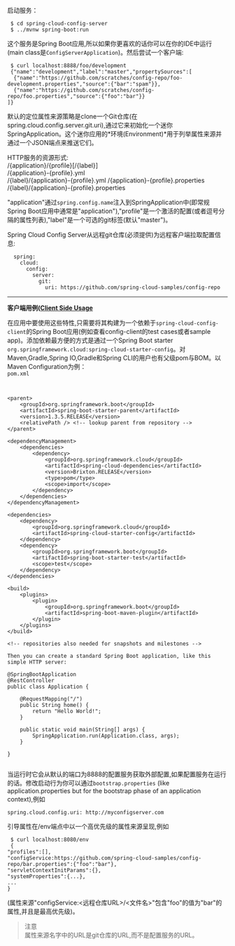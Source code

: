 启动服务：
```
 $ cd spring-cloud-config-server
 $ ../mvnw spring-boot:run
```  
这个服务是Spring Boot应用,所以如果你更喜欢的话你可以在你的IDE中运行(main class是`ConfigServerApplication`)。然后尝试一个客户端:  

```
 $ curl localhost:8888/foo/development
 {"name":"development","label":"master","propertySources":[
  {"name":"https://github.com/scratches/config-repo/foo-development.properties","source":{"bar":"spam"}},
  {"name":"https://github.com/scratches/config-repo/foo.properties","source":{"foo":"bar"}}
]}
```  
默认的定位属性来源策略是clone一个Git仓库(在 spring.cloud.config.server.git.uri),通过它来初始化一个迷你SpringApplication。这个迷你应用的*环境(Environment)*用于列举属性来源并通过一个JSON端点来推送它们。  

HTTP服务的资源形式:  
  /{application}/{profile}[/{label}]  
  /{application}-{profile}.yml  
  /{label}/{application}-{profile}.yml 
  /{application}-{profile}.properties  
  /{label}/{application}-{profile}.properties  
  
"application"通过`spring.config.name`注入到SpringApplication中(即常规Spring Boot应用中通常是"application"),"profile"是一个激活的配置(或者逗号分隔的属性列表),"label"是一个可选的git标签(默认"master")。  

Spring Cloud Config Server从远程git仓库(必须提供)为远程客户端拉取配置信息:  
```
  spring: 
    cloud: 
      config: 
        server: 
          git: 
            uri: https://github.com/spring-cloud-samples/config-repo
```
---


**客户端用例([Client Side Usage](http://cloud.spring.io/spring-cloud-static/Brixton.SR5/#_client_side_usage)**  
  
在应用中要使用这些特性,只需要将其构建为一个依赖于`spring-cloud-config-client`的Spring Boot应用(例如查看config-client的test cases或者sample app)。添加依赖最方便的方式是通过一个Spring Boot starter `org.springframework.cloud:spring-cloud-starter-config`。对Maven,Gradle,Spring IO,Gradle和Spring CLI的用户也有父级pom与BOM。以Maven Configuration为例：  
`pom.xml`  
```


<parent>
    <groupId>org.springframework.boot</groupId>
    <artifactId>spring-boot-starter-parent</artifactId>
    <version>1.3.5.RELEASE</version>
    <relativePath /> <!-- lookup parent from repository -->
</parent>

<dependencyManagement>
    <dependencies>
        <dependency>
            <groupId>org.springframework.cloud</groupId>
            <artifactId>spring-cloud-dependencies</artifactId>
            <version>Brixton.RELEASE</version>
            <type>pom</type>
            <scope>import</scope>
        </dependency>
    </dependencies>
</dependencyManagement>

<dependencies>
    <dependency>
        <groupId>org.springframework.cloud</groupId>
        <artifactId>spring-cloud-starter-config</artifactId>
    </dependency>
    <dependency>
        <groupId>org.springframework.boot</groupId>
        <artifactId>spring-boot-starter-test</artifactId>
        <scope>test</scope>
    </dependency>
</dependencies>

<build>
    <plugins>
        <plugin>
            <groupId>org.springframework.boot</groupId>
            <artifactId>spring-boot-maven-plugin</artifactId>
        </plugin>
    </plugins>
</build>

<!-- repositories also needed for snapshots and milestones -->

Then you can create a standard Spring Boot application, like this simple HTTP server:

@SpringBootApplication
@RestController
public class Application {

    @RequestMapping("/")
    public String home() {
        return "Hello World!";
    }

    public static void main(String[] args) {
        SpringApplication.run(Application.class, args);
    }

}


```  

当运行时它会从默认的端口为8888的配置服务获取外部配置,如果配置服务在运行的话。修改启动行为你可以通过`bootstrap.properties` (like application.properties but for the bootstrap phase of an application context),例如    

` spring.cloud.config.uri: http://myconfigserver.com `  

引导属性在/env端点中以一个高优先级的属性来源呈现,例如  

  ```
   $ curl localhost:8080/env
   {
  "profiles":[],
  "configService:https://github.com/spring-cloud-samples/config-repo/bar.properties":{"foo":"bar"},
  "servletContextInitParams":{},
  "systemProperties":{...},
  ...
}
```  
(属性来源"configService:<远程仓库URL>/<文件名>"包含"foo"的值为"bar"的属性,并且是最高优先级)。  

>注意  
属性来源名字中的URL是git仓库的URL,而不是配置服务的URL。  


